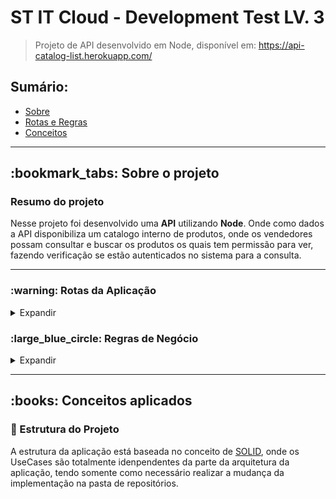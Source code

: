# ST IT Cloud - Development Test LV. 3
> Projeto de API desenvolvido em Node, disponível em: https://api-catalog-list.herokuapp.com/

## Sumário:
- [Sobre](#about)
- [Rotas e Regras](#routesandrules)
- [Conceitos](#concepts)

<hr>
<h2>:bookmark_tabs: Sobre o projeto </h2> <a name="about"></a>

### Resumo do projeto

Nesse projeto foi desenvolvido uma **API** utilizando **Node**.
Onde como dados a API disponibiliza um catalogo interno de produtos, onde os vendedores possam consultar e buscar os produtos os quais tem permissão para ver, fazendo verificação se estão autenticados no sistema para a consulta.

<hr>

<h3>:warning: Rotas da Aplicação </h3> <a name="routesandrules"></a>

<details>
<summary>Expandir</summary>

#### Rotas da Aplicação

A porta que a aplicação em localhost recebe as solicitações é 5000 conforme o arquivo ```src/server.ts```, somente em caso de não estar configurando com variável de ambiente.

##### POST

- ```/login```
> Autenticação de usuário
A autenticação necessita dos campos:
```email```: string
```password```: string
como paramêtros para processar a solicitação

Status 200 :heavy_check_mark: - Devolve token como resposta e visualização de catalogo na rota ```/products```

Status 400 :x: - Devolve mensagem de erro ao solicitante

<hr>

##### GET

- ```/products```
> Busca todos os produtos


<hr>

- ```/products/:organizationName```
> Busca todos os produtos de organização especifíca

<hr>

- ```/products/:organizationName?tags=<tag1><tag2>```
> Busca todos os produtos de organização e especifica devolve todos os itens que contenha as tags descritas.

</details>

<h3>:large_blue_circle: Regras de Negócio </h3> <a name="routesandrules"></a>

<details>
<summary>Expandir</summary>

- [x] Autenticação
    - [x] Implementacão de JWT.
    - [x] Usuário recebe token como resposta em acesso validado
    - [x] Usuário recebe resposta de erro em acesso negado
    - [x] Se julgar necessário manter sessão, deve ser feito de forma independente de server.

- [ ] Níveis de acesso ao entrar na rota GET:
    - [ ] senior - level 0, 1 e 2
    - [ ] middle - level 1 e 2
    - [ ] junior - level 2
    - [ ] intern - level 0, 1 e 2, porém somente sob a organization STUFF A

- [ ] Os dados do arquivo `products.txt` não deve ser carregado de forma integral em memória. SUGESTÃO: Utiliza streams.

- [x] A API deve ser escalável horizontalmente.

- [ ] Manual de instalacão de execucão da API, incluindo as dependências de libs, runtimes, e etc.

- [ ] Testes
    - [ ] Auth User
    - [ ] Get Products

</details>

<hr>
<h2>:books: Conceitos aplicados </h2> <a name="concepts"></a>

### :file_folder: Estrutura do Projeto

A estrutura da aplicação está baseada no conceito de [SOLID](https://www.youtube.com/watch?v=vAV4Vy4jfkc), onde os UseCases são totalmente idenpendentes da parte da arquitetura da aplicação, tendo somente como necessário realizar a mudança da implementação na pasta de repositórios.
